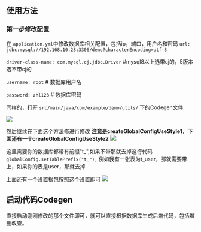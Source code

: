 ## 使用方法

### 第一步修改配置
在 `application.yml`中修改数据库相关配置，包括ip，端口，用户名和密码
`url: jdbc:mysql://192.168.10.28:3306/demo?characterEncoding=utf-8`

`driver-class-name: com.mysql.cj.jdbc.Driver` #mysql8以上选带cj的，5版本选不带cj的

`username: root`   # 数据库用户名

`password: zhl123`   # 数据库密码

同样的，打开 `src/main/java/com/example/demo/utils/` 下的Codegen文件

![](https://presenter.oss-cn-shanghai.aliyuncs.com/blog/QQ%E6%88%AA%E5%9B%BE20240104113419.png)

然后继续在下面这个方法修进行修改 **注意是createGlobalConfigUseStyle1，下面还有一个createGlobalConfigUseStyle2**
![](https://presenter.oss-cn-shanghai.aliyuncs.com/blog/image-20240104113655717.png)

这里需要你的数据库都带有前缀"t_",如果不带那就去掉这行代码 `globalConfig.setTablePrefix("t_");`
例如我有一张表为t_user，那就需要带上，如果你的表是user，那就去掉

上面还有一个设置根包按照这个设置即可
![](https://presenter.oss-cn-shanghai.aliyuncs.com/blog/image-20240104114224676.png)


## 启动代码Codegen
直接启动刚刚修改的那个文件即可，就可以直接根据数据库生成后端代码，包括增删改查。